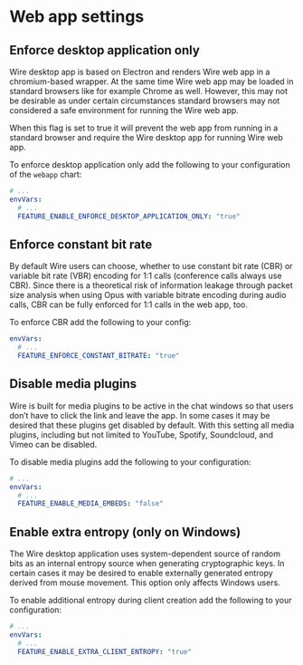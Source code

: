 # Web app settings

## Enforce desktop application only

Wire desktop app is based on Electron and renders Wire web app in a chromium-based wrapper. At the same time Wire web app may be loaded in standard browsers like for example Chrome as well. However, this may not be desirable as under certain circumstances standard browsers may not considered a safe environment for running the Wire web app.

When this flag is set to true it will prevent the web app from running in a standard browser and require the Wire desktop app for running Wire web app.

To enforce desktop application only add the following to your configuration of the `webapp` chart:

```yaml
# ...
envVars:
  # ...
  FEATURE_ENABLE_ENFORCE_DESKTOP_APPLICATION_ONLY: "true"
```

## Enforce constant bit rate

By default Wire users can choose, whether to use constant bit rate (CBR) or variable bit rate (VBR) encoding for 1:1 calls (conference calls always use CBR).
Since there is a theoretical risk of information leakage through packet size analysis when using Opus with variable bitrate encoding during audio calls, CBR can be fully enforced for 1:1 calls in the web app, too.

To enforce CBR add the following to your config:

```yaml
envVars:
  # ...
  FEATURE_ENFORCE_CONSTANT_BITRATE: "true"
```

## Disable media plugins

Wire is built for media plugins to be active in the chat windows so that users don’t have to click the link and leave the app. In some cases it may be desired that these plugins get disabled by default. With this setting all media plugins, including but not limited to YouTube, Spotify, Soundcloud, and Vimeo can be disabled.

To disable media plugins add the following to your configuration:

```yaml
# ...
envVars:
  # ...
  FEATURE_ENABLE_MEDIA_EMBEDS: "false"
```

## Enable extra entropy (only on Windows)

The Wire desktop application uses system-dependent source of random bits as an internal entropy source when generating cryptographic keys. In certain cases it may be desired to enable externally generated entropy derived from mouse movement. This option only affects Windows users.

To enable additional entropy during client creation add the following to your configuration:

```yaml
# ...
envVars:
  # ...
  FEATURE_ENABLE_EXTRA_CLIENT_ENTROPY: "true"
```
